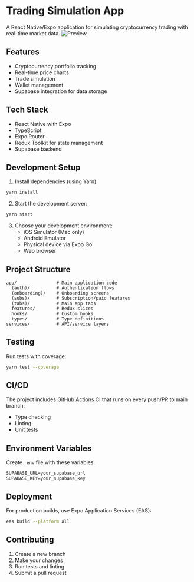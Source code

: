 # Trading Simulation App

A React Native/Expo application for simulating cryptocurrency trading with real-time market data.
![Preview](https://github.com/user-attachments/assets/0369dc18-4551-4005-b50c-0bdce371a0e2)

## Features

- Cryptocurrency portfolio tracking
- Real-time price charts
- Trade simulation
- Wallet management
- Supabase integration for data storage

## Tech Stack

- React Native with Expo
- TypeScript
- Expo Router
- Redux Toolkit for state management
- Supabase backend

## Development Setup

1. Install dependencies (using Yarn):

```bash
yarn install
```

2. Start the development server:

```bash
yarn start
```

3. Choose your development environment:
   - iOS Simulator (Mac only)
   - Android Emulator
   - Physical device via Expo Go
   - Web browser

## Project Structure

```
app/               # Main application code
  (auth)/          # Authentication flows
  (onboarding)/    # Onboarding screens
  (subs)/          # Subscription/paid features
  (tabs)/          # Main app tabs
  features/        # Redux slices
  hooks/           # Custom hooks
  types/           # Type definitions
services/          # API/service layers
```

## Testing

Run tests with coverage:

```bash
yarn test --coverage
```

## CI/CD

The project includes GitHub Actions CI that runs on every push/PR to main branch:
- Type checking
- Linting
- Unit tests

## Environment Variables

Create `.env` file with these variables:
```
SUPABASE_URL=your_supabase_url
SUPABASE_KEY=your_supabase_key
```

## Deployment

For production builds, use Expo Application Services (EAS):

```bash
eas build --platform all
```

## Contributing

1. Create a new branch
2. Make your changes
3. Run tests and linting
4. Submit a pull request
